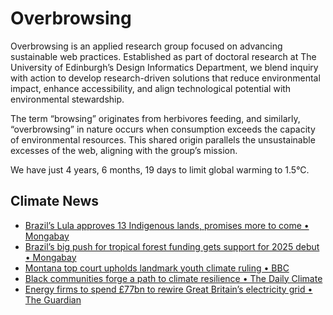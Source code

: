 # Overbrowsing

Overbrowsing is an applied research group focused on advancing sustainable web practices. Established as part of doctoral research at The University of Edinburgh’s Design Informatics Department, we blend inquiry with action to develop research-driven solutions that reduce environmental impact, enhance accessibility, and align technological potential with environmental stewardship.

The term “browsing” originates from herbivores feeding, and similarly, “overbrowsing” in nature occurs when consumption exceeds the capacity of environmental resources. This shared origin parallels the unsustainable excesses of the web, aligning with the group’s mission.

<!-- clock-time -->
We have just 4 years, 6 months, 19 days to limit global warming to 1.5°C.
<!-- /clock-time -->

## Climate News
<!-- clock-news -->
- [Brazil’s Lula approves 13 Indigenous lands, promises more to come • Mongabay](https://news.mongabay.com/2024/12/brazils-lula-approves-13-indigenous-lands-after-much-delay-promises-more-to-come/ )
- [Brazil’s big push for tropical forest funding gets support for 2025 debut • Mongabay](https://news.mongabay.com/2024/12/brazils-big-push-for-tropical-forest-funding-gets-support-for-2025-debut/ )
- [Montana top court upholds landmark youth climate ruling • BBC](https://www.bbc.com/news/articles/c36ek09depro )
- [Black communities forge a path to climate resilience • The Daily Climate](https://www.dailyclimate.org/black-communities-climate-resilience-2670496569.html )
- [Energy firms to spend £77bn to rewire Great Britain’s electricity grid • The Guardian](https://www.theguardian.com/business/2024/dec/18/energy-firms-rewire-great-britain-electricity-grid )
<!-- /clock-news -->
